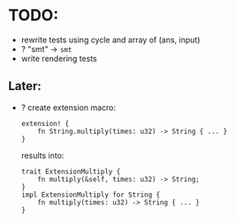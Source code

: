 # TODO:
- rewrite tests using cycle and array of (ans, input)
- ? "smt" -> `smt`
- write rendering tests



## Later:
- ? create extension macro:

  ```
  extension! {
      fn String.multiply(times: u32) -> String { ... }
  }
  ```
  results into:
  ```
  trait ExtensionMultiply {
      fn multiply(&self, times: u32) -> String;
  }
  impl ExtensionMultiply for String {
      fn multiply(times: u32) -> String { ... }
  }
  ```

